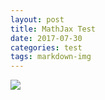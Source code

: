 ```yaml
---
layout: post
title: MathJax Test
date: 2017-07-30
categories: test
tags: markdown-img
---
```


![](https://github.com/PLZTalkToMe/PLZTalkToMe.github.io/raw/master/_posts/img/test.jpg)

